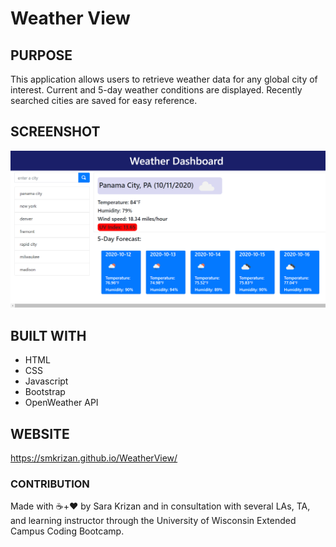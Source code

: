# Weather View

## PURPOSE
This application allows users to retrieve weather data for any global city of interest. Current and 5-day weather conditions are displayed. Recently searched cities are saved for easy reference. 

## SCREENSHOT
<img src="./assets/weather-dashboard.png" alt="a glimpse of the openWeather user interface">

## BUILT WITH
* HTML
* CSS
* Javascript
* Bootstrap
* OpenWeather API

## WEBSITE
https://smkrizan.github.io/WeatherView/


### CONTRIBUTION
Made with ☕+❤️ by Sara Krizan and in consultation with several LAs, TA, and learning instructor through the University of Wisconsin Extended Campus Coding Bootcamp.

